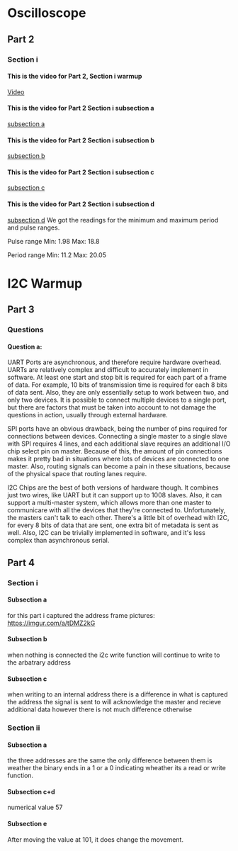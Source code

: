 # Oscilloscope

## Part 2
### Section i

####  This is the video for Part 2, Section i warmup
  
  [Video](https://imgur.com/a/ghAb5cp)

#### This is the video for Part 2 Section i subsection a

  [subsection a](https://imgur.com/a/Rwbyp3r)

#### This is the video for Part 2 Section i subsection b

  [subsection b](https://imgur.com/a/v5tZJmJ)

#### This is the video for Part 2 Section i subsection c

  [subsection c](https://imgur.com/a/mphbWIl)
  
#### This is the video for Part 2 Section i subsection d

  [subsection d](https://imgur.com/a/SfhWVpz)
  We got the readings for the minimum and maximum period and pulse ranges.
  
  Pulse range
  Min: 1.98
  Max: 18.8
 
  Period range
  Min: 11.2
  Max: 20.05

# I2C Warmup

## Part 3
### Questions 
#### Question a:
UART Ports are asynchronous, and therefore require hardware overhead. UARTs are relatively complex and difficult 
to accurately implement in software. At least one start and stop bit is required for each part of a frame of data. For example, 10 bits of transmission time is required for each 8 bits of data sent. Also, they are only essentially setup to work between two, and only two devices. It is possible to connect multiple devices to a single port, but there are factors that must be taken into account to not damage the questions in action, usually through external hardware. 

SPI ports have an obvious drawback, being the number of pins required for connections between devices. Connecting a single master to a single slave with SPI requires 4 lines, and each additional slave requires an additional I/O chip select pin on master. Because of this, the amount of pin connections makes it pretty bad in situations where lots of devices are connected to one master. Also, routing signals can become a pain in these situations, because of the physical space that routing lanes require.

I2C Chips are the best of both versions of hardware though. It combines just two wires, like 
UART but it can support up to 1008 slaves. Also, it can support a multi-master system, which allows more than one master to communicare with all the devices that they're connected to. Unfortunately, the masters can't talk to each other. There's a little bit of overhead with I2C, for every 8 bits of data that are sent, one extra bit of metadata is sent as well. Also, I2C can be trivially implemented in software, and it's less complex than asynchronous serial.

## Part 4

### Section i

#### Subsection a
for this part i captured the address frame
pictures: https://imgur.com/a/tDMZ2kG

#### Subsection b
when nothing is connected the i2c write function will continue to write to the arbatrary address

#### Subsection c
when writing to an internal address there is a difference in what is captured the address the signal is sent to will acknowledge the master and recieve additional data however there is not much difference otherwise

### Section ii

#### Subsection a
the three addresses are the same the only difference between them is weather the binary ends in a 1 or a 0 indicating wheather its a read or write function.

#### Subsection c+d
numerical value 57

#### Subsection e
After moving the value at 101, it does change the movement.


